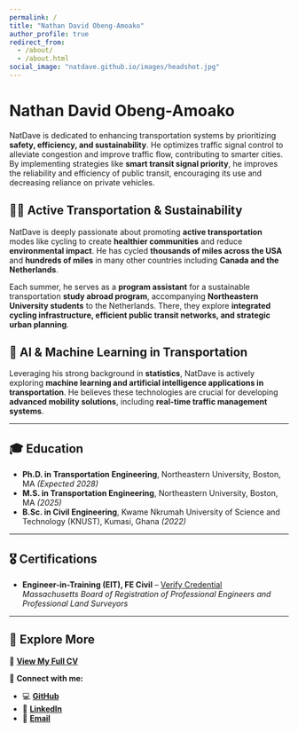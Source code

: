 ```yaml
---
permalink: /
title: "Nathan David Obeng-Amoako"
author_profile: true
redirect_from: 
  - /about/
  - /about.html
social_image: "natdave.github.io/images/headshot.jpg"
---
```


# Nathan David Obeng-Amoako  

NatDave is dedicated to enhancing transportation systems by prioritizing **safety, efficiency, and sustainability**. He optimizes traffic signal control to alleviate congestion and improve traffic flow, contributing to smarter cities. By implementing strategies like **smart transit signal priority**, he improves the reliability and efficiency of public transit, encouraging its use and decreasing reliance on private vehicles.  

## 🚴‍♂️ Active Transportation & Sustainability  
NatDave is deeply passionate about promoting **active transportation** modes like cycling to create **healthier communities** and reduce **environmental impact**. He has cycled **thousands of miles across the USA** and **hundreds of miles** in many other countries including **Canada and the Netherlands**.  

Each summer, he serves as a **program assistant** for a sustainable transportation **study abroad program**, accompanying **Northeastern University students** to the Netherlands. There, they explore **integrated cycling infrastructure, efficient public transit networks, and strategic urban planning**.  

## 🤖 AI & Machine Learning in Transportation  
Leveraging his strong background in **statistics**, NatDave is actively exploring **machine learning and artificial intelligence applications in transportation**. He believes these technologies are crucial for developing **advanced mobility solutions**, including **real-time traffic management systems**.  

---

## 🎓 Education  
- **Ph.D. in Transportation Engineering**, Northeastern University, Boston, MA *(Expected 2028)*  
- **M.S. in Transportation Engineering**, Northeastern University, Boston, MA *(2025)*  
- **B.Sc. in Civil Engineering**, Kwame Nkrumah University of Science and Technology (KNUST), Kumasi, Ghana *(2022)*  

---

## 🎖 Certifications  
- **Engineer-in-Training (EIT), FE Civil** – [Verify Credential](https://www.credly.com/badges/35f81516-e8ec-40a4-ad6c-beb2d54a2894)  
  *Massachusetts Board of Registration of Professional Engineers and Professional Land Surveyors*  

---

## 📜 Explore More  
📄 **[View My Full CV](https://natdave.github.io/files/NatDaveCV.pdf)**  

📂 **Connect with me:**  
- 💻 **[GitHub](https://github.com/natdave)**  
- 👔 **[LinkedIn](https://www.linkedin.com/in/natdave/)**  
- 📧 **[Email](mailto:natdave545@gmail.com)**  
